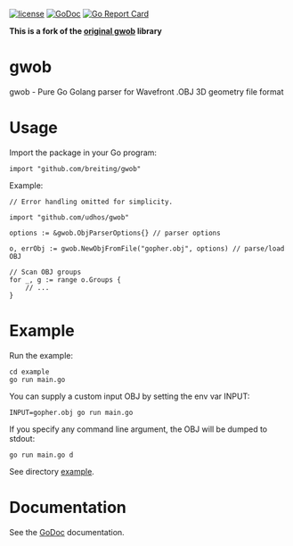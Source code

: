 [![license](http://img.shields.io/badge/license-MIT-blue.svg)](https://github.com/breiting/gwob/blob/master/LICENSE)
[![GoDoc](https://godoc.org/github.com/breiting/gwob?status.svg)](http://godoc.org/github.com/breiting/gwob)
[![Go Report Card](https://goreportcard.com/badge/github.com/breiting/gwob)](https://goreportcard.com/report/github.com/breiting/gwob)

**This is a fork of the [original gwob](http://github.com/udhos/gwob) library**

# gwob
gwob - Pure Go Golang parser for Wavefront .OBJ 3D geometry file format

# Usage

Import the package in your Go program:

    import "github.com/breiting/gwob"

Example:

    // Error handling omitted for simplicity.

    import "github.com/udhos/gwob"

    options := &gwob.ObjParserOptions{} // parser options

    o, errObj := gwob.NewObjFromFile("gopher.obj", options) // parse/load OBJ

    // Scan OBJ groups
    for _, g := range o.Groups {
        // ...
    }

# Example

Run the example:

    cd example
    go run main.go

You can supply a custom input OBJ by setting the env var INPUT:

    INPUT=gopher.obj go run main.go

If you specify any command line argument, the OBJ will be dumped to stdout:

    go run main.go d

See directory [example](example).

# Documentation

See the [GoDoc](http://godoc.org/github.com/breiting/gwob) documentation.
